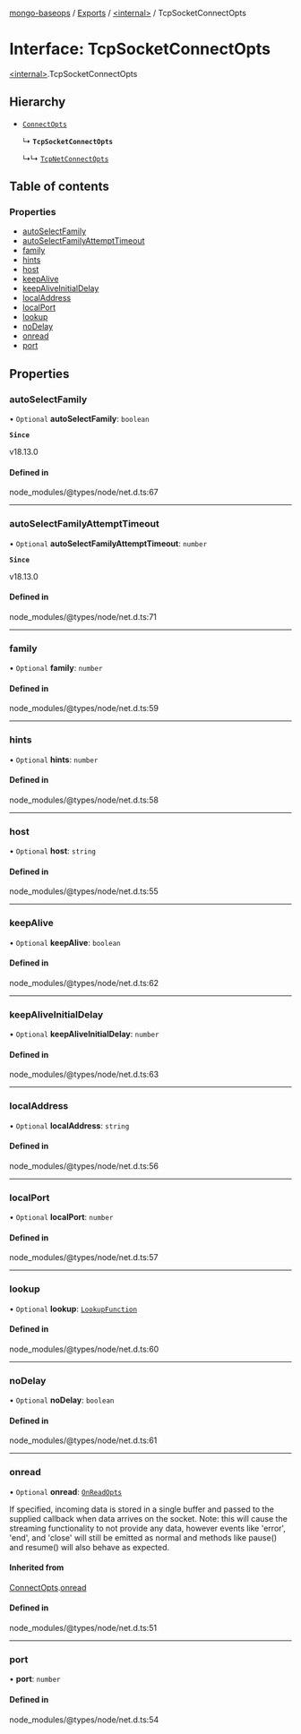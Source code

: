 [mongo-baseops](../README.md) / [Exports](../modules.md) / [\<internal\>](../modules/internal_.md) / TcpSocketConnectOpts

# Interface: TcpSocketConnectOpts

[\<internal\>](../modules/internal_.md).TcpSocketConnectOpts

## Hierarchy

- [`ConnectOpts`](internal_.ConnectOpts.md)

  ↳ **`TcpSocketConnectOpts`**

  ↳↳ [`TcpNetConnectOpts`](internal_.TcpNetConnectOpts.md)

## Table of contents

### Properties

- [autoSelectFamily](internal_.TcpSocketConnectOpts.md#autoselectfamily)
- [autoSelectFamilyAttemptTimeout](internal_.TcpSocketConnectOpts.md#autoselectfamilyattempttimeout)
- [family](internal_.TcpSocketConnectOpts.md#family)
- [hints](internal_.TcpSocketConnectOpts.md#hints)
- [host](internal_.TcpSocketConnectOpts.md#host)
- [keepAlive](internal_.TcpSocketConnectOpts.md#keepalive)
- [keepAliveInitialDelay](internal_.TcpSocketConnectOpts.md#keepaliveinitialdelay)
- [localAddress](internal_.TcpSocketConnectOpts.md#localaddress)
- [localPort](internal_.TcpSocketConnectOpts.md#localport)
- [lookup](internal_.TcpSocketConnectOpts.md#lookup)
- [noDelay](internal_.TcpSocketConnectOpts.md#nodelay)
- [onread](internal_.TcpSocketConnectOpts.md#onread)
- [port](internal_.TcpSocketConnectOpts.md#port)

## Properties

### autoSelectFamily

• `Optional` **autoSelectFamily**: `boolean`

**`Since`**

v18.13.0

#### Defined in

node_modules/@types/node/net.d.ts:67

___

### autoSelectFamilyAttemptTimeout

• `Optional` **autoSelectFamilyAttemptTimeout**: `number`

**`Since`**

v18.13.0

#### Defined in

node_modules/@types/node/net.d.ts:71

___

### family

• `Optional` **family**: `number`

#### Defined in

node_modules/@types/node/net.d.ts:59

___

### hints

• `Optional` **hints**: `number`

#### Defined in

node_modules/@types/node/net.d.ts:58

___

### host

• `Optional` **host**: `string`

#### Defined in

node_modules/@types/node/net.d.ts:55

___

### keepAlive

• `Optional` **keepAlive**: `boolean`

#### Defined in

node_modules/@types/node/net.d.ts:62

___

### keepAliveInitialDelay

• `Optional` **keepAliveInitialDelay**: `number`

#### Defined in

node_modules/@types/node/net.d.ts:63

___

### localAddress

• `Optional` **localAddress**: `string`

#### Defined in

node_modules/@types/node/net.d.ts:56

___

### localPort

• `Optional` **localPort**: `number`

#### Defined in

node_modules/@types/node/net.d.ts:57

___

### lookup

• `Optional` **lookup**: [`LookupFunction`](../modules/internal_.md#lookupfunction)

#### Defined in

node_modules/@types/node/net.d.ts:60

___

### noDelay

• `Optional` **noDelay**: `boolean`

#### Defined in

node_modules/@types/node/net.d.ts:61

___

### onread

• `Optional` **onread**: [`OnReadOpts`](internal_.OnReadOpts.md)

If specified, incoming data is stored in a single buffer and passed to the supplied callback when data arrives on the socket.
Note: this will cause the streaming functionality to not provide any data, however events like 'error', 'end', and 'close' will
still be emitted as normal and methods like pause() and resume() will also behave as expected.

#### Inherited from

[ConnectOpts](internal_.ConnectOpts.md).[onread](internal_.ConnectOpts.md#onread)

#### Defined in

node_modules/@types/node/net.d.ts:51

___

### port

• **port**: `number`

#### Defined in

node_modules/@types/node/net.d.ts:54
